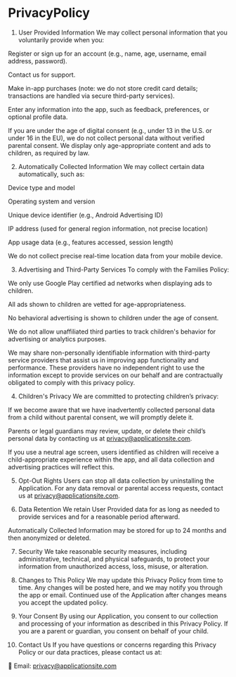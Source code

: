 # PrivacyPolicy
 1. User Provided Information
We may collect personal information that you voluntarily provide when you:

Register or sign up for an account (e.g., name, age, username, email address, password).

Contact us for support.

Make in-app purchases (note: we do not store credit card details; transactions are handled via secure third-party services).

Enter any information into the app, such as feedback, preferences, or optional profile data.

If you are under the age of digital consent (e.g., under 13 in the U.S. or under 16 in the EU), we do not collect personal data without verified parental consent. We display only age-appropriate content and ads to children, as required by law.

2. Automatically Collected Information
We may collect certain data automatically, such as:

Device type and model

Operating system and version

Unique device identifier (e.g., Android Advertising ID)

IP address (used for general region information, not precise location)

App usage data (e.g., features accessed, session length)

We do not collect precise real-time location data from your mobile device.

3. Advertising and Third-Party Services
To comply with the Families Policy:

We only use Google Play certified ad networks when displaying ads to children.

All ads shown to children are vetted for age-appropriateness.

No behavioral advertising is shown to children under the age of consent.

We do not allow unaffiliated third parties to track children's behavior for advertising or analytics purposes.

We may share non-personally identifiable information with third-party service providers that assist us in improving app functionality and performance. These providers have no independent right to use the information except to provide services on our behalf and are contractually obligated to comply with this privacy policy.

4. Children's Privacy
We are committed to protecting children’s privacy:

If we become aware that we have inadvertently collected personal data from a child without parental consent, we will promptly delete it.

Parents or legal guardians may review, update, or delete their child’s personal data by contacting us at privacy@applicationsite.com.

If you use a neutral age screen, users identified as children will receive a child-appropriate experience within the app, and all data collection and advertising practices will reflect this.

5. Opt-Out Rights
Users can stop all data collection by uninstalling the Application. For any data removal or parental access requests, contact us at privacy@applicationsite.com.

6. Data Retention
We retain User Provided data for as long as needed to provide services and for a reasonable period afterward.

Automatically Collected Information may be stored for up to 24 months and then anonymized or deleted.

7. Security
We take reasonable security measures, including administrative, technical, and physical safeguards, to protect your information from unauthorized access, loss, misuse, or alteration.

8. Changes to This Policy
We may update this Privacy Policy from time to time. Any changes will be posted here, and we may notify you through the app or email. Continued use of the Application after changes means you accept the updated policy.

9. Your Consent
By using our Application, you consent to our collection and processing of your information as described in this Privacy Policy. If you are a parent or guardian, you consent on behalf of your child.

10. Contact Us
If you have questions or concerns regarding this Privacy Policy or our data practices, please contact us at:

📧 Email: privacy@applicationsite.com


